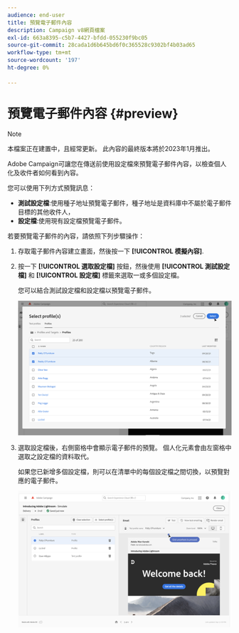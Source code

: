 ```yaml
---
audience: end-user
title: 預覽電子郵件內容
description: Campaign v8網頁檔案
exl-id: 663a8395-c5b7-4427-bfdd-055230f9bc05
source-git-commit: 28cada1d6b645bd6f0c365528c9302bf4b03ad65
workflow-type: tm+mt
source-wordcount: '197'
ht-degree: 0%

---
```


# 預覽電子郵件內容 {#preview}

>[!NOTE]
>
>本檔案正在建置中，且經常更新。 此內容的最終版本將於2023年1月推出。

Adobe Campaign可讓您在傳送前使用設定檔來預覽電子郵件內容，以檢查個人化及收件者如何看到內容。

您可以使用下列方式預覽訊息：

* **測試設定檔**:使用種子地址預覽電子郵件，種子地址是資料庫中不屬於電子郵件目標的其他收件人，
* **設定檔**:使用現有設定檔預覽電子郵件。

若要預覽電子郵件的內容，請依照下列步驟操作：

1. 存取電子郵件內容建立畫面，然後按一下 **[!UICONTROL 模擬內容]**.

1. 按一下 **[!UICONTROL 選取設定檔]** 按鈕，然後使用 **[!UICONTROL 測試設定檔]** 和 **[!UICONTROL 設定檔]** 標籤來選取一或多個設定檔。

   您可以結合測試設定檔和設定檔以預覽電子郵件。

   ![](assets/preview-profile.png)

1. 選取設定檔後，右側窗格中會顯示電子郵件的預覽。 個人化元素會由左窗格中選取之設定檔的資料取代。

   如果您已新增多個設定檔，則可以在清單中的每個設定檔之間切換，以預覽對應的電子郵件。

   ![](assets/preview.png)
